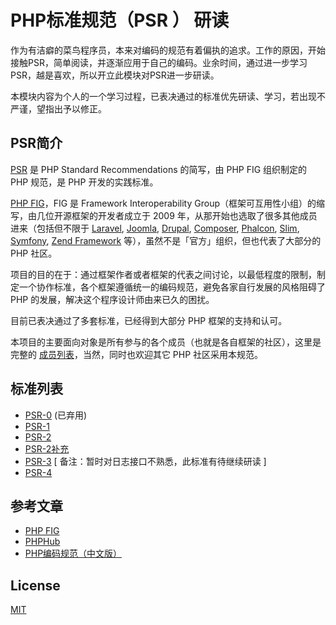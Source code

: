 # PHP标准规范（PSR ） 研读 

作为有洁癖的菜鸟程序员，本来对编码的规范有着偏执的追求。工作的原因，开始接触PSR，简单阅读，并逐渐应用于自己的编码。业余时间，通过进一步学习PSR，越是喜欢，所以开立此模块对PSR进一步研读。

本模块内容为个人的一个学习过程，已表决通过的标准优先研读、学习，若出现不严谨，望指出予以修正。

## PSR简介
[PSR](https://github.com/php-fig/fig-standards "PSR") 是 PHP Standard Recommendations 的简写，由 PHP FIG 组织制定的 PHP 规范，是 PHP 开发的实践标准。

[PHP FIG](https://github.com/php-fig "PHP FIG")，FIG 是 Framework Interoperability Group（框架可互用性小组）的缩写，由几位开源框架的开发者成立于 2009 年，从那开始也选取了很多其他成员进来（包括但不限于 [Laravel](http://laravel.com/ "Laravel"), [Joomla](https://www.joomla.org/ "Joomla"), [Drupal](https://www.drupal.org/ "Drupal"), [Composer](https://getcomposer.org/ "Composer"), [Phalcon](https://phalconphp.com/en/ "Phalcon"), [Slim](http://www.slimframework.com/ "Slim"), [Symfony](http://symfony.com/ "Symfony"), [Zend Framework](http://framework.zend.com/ "Zend Framework") 等），虽然不是「官方」组织，但也代表了大部分的 PHP 社区。

项目的目的在于：通过框架作者或者框架的代表之间讨论，以最低程度的限制，制定一个协作标准，各个框架遵循统一的编码规范，避免各家自行发展的风格阻碍了 PHP 的发展，解决这个程序设计师由来已久的困扰。

目前已表决通过了多套标准，已经得到大部分 PHP 框架的支持和认可。

本项目的主要面向对象是所有参与的各个成员（也就是各自框架的社区），这里是完整的 [成员列表](http://www.php-fig.org/members/)，当然，同时也欢迎其它 PHP 社区采用本规范。

## 标准列表
- [PSR-0](https://github.com/HikingTsang/PSR/issues/1 "PSR-0") (已弃用)
- [PSR-1](https://github.com/HikingTsang/PSR/issues/2 "PSR-1")
- [PSR-2](https://github.com/HikingTsang/PSR/issues/3 "PSR-2")
- [PSR-2补充](https://github.com/HikingTsang/PSR/issues/4 "PSR-2补充")
- [PSR-3](https://github.com/HikingTsang/PSR/issues/5 "PSR-3") [ 备注：暂时对日志接口不熟悉，此标准有待继续研读 ]
- [PSR-4](https://github.com/HikingTsang/PSR/issues/6 "PSR-4")

## 参考文章
- [PHP FIG](http://www.php-fig.org/ "PHP FIG")
- [PHPHub](https://psr.phphub.org/ "PHPHub")
- [PHP编码规范（中文版）](https://www.kancloud.cn/thinkphp/php-fig-psr/3139 "PHP编码规范（中文版）")

## License

[MIT](https://github.com/bcit-ci/CodeIgniter/blob/develop/user_guide_src/source/license.rst "MIT")